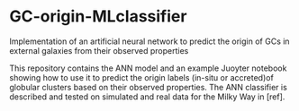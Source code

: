 # GC-origin-MLclassifier
Implementation of an artificial neural network to predict the origin of GCs in external galaxies from their observed properties

This repository contains the ANN model and an example Juoyter notebook showing how to use it to predict the origin labels (in-situ or accreted)of globular clusters
based on their observed properties. The ANN classifier is described and tested on simulated and real data for the Milky Way in [ref]. 
